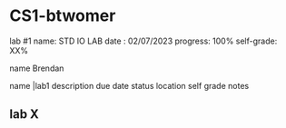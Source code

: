 # CS1-btwomer
lab #1
name: STD IO LAB
date : 02/07/2023
progress: 100%
self-grade: XX%



name Brendan 

name |lab1
description
due date
status
location
self grade
notes

## lab X

